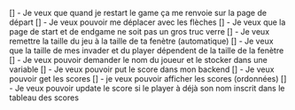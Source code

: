 [] - Je veux que quand je restart le game ça me renvoie sur la page de départ
[] - Je veux pouvoir me déplacer avec les flèches
[] - Je veux que la page de start et de endgame ne soit pas un gros truc verre
[] - Je veux remettre la taille du jeu à la taille de ta fenètre (automatique)
[] - Je veux que la taille de mes invader et du player dépendent de la taille de
la fenètre
[] - Je veux pouvoir demander le nom du joueur et le stocker dans une variable
[] - Je veux pouvoir put le score dans mon backend
[] - Je veux pouvoir get les scores
[] - je veux pouvoir afficher les scores (ordonnées)
[] - Je veux pouvoir update le score si le player à déjà son nom inscrit dans le
tableau des scores
